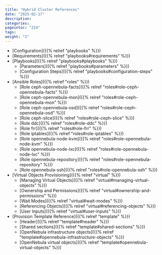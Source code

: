 ```yaml
---
title: "Hybrid Cluster References"
date: "2025-02-17"
description:
categories:
pageintoc: "224"
tags:
weight: "2"
---
```


<a id="ddc-config"></a>

<a id="ddc-template-index"></a>

<!--# References -->

* [Configuration]({{% relref "playbooks" %}})
* [Requirements]({{% relref "playbooks#requirements" %}})
* [Playbooks]({{% relref "playbooks#playbooks" %}})
  * [Parameters]({{% relref "playbooks#parameters" %}})
  * [Configuration Steps]({{% relref "playbooks#configuration-steps" %}})
* [Ansible Roles]({{% relref "roles" %}})
  * [Role ceph-opennebula-facts]({{% relref "roles#role-ceph-opennebula-facts" %}})
  * [Role ceph-opennebula-mon]({{% relref "roles#role-ceph-opennebula-mon" %}})
  * [Role ceph-opennebula-osd]({{% relref "roles#role-ceph-opennebula-osd" %}})
  * [Role ceph-slice]({{% relref "roles#role-ceph-slice" %}})
  * [Role ddc]({{% relref "roles#role-ddc" %}})
  * [Role frr]({{% relref "roles#role-frr" %}})
  * [Role iptables]({{% relref "roles#role-iptables" %}})
  * [Role opennebula-node-kvm]({{% relref "roles#role-opennebula-node-kvm" %}})
  * [Role opennebula-node-lxc]({{% relref "roles#role-opennebula-node-lxc" %}})
  * [Role opennebula-repository]({{% relref "roles#role-opennebula-repository" %}})
  * [Role opennebula-ssh]({{% relref "roles#role-opennebula-ssh" %}})
* [Virtual Objects Provisioning]({{% relref "virtual" %}})
  * [Managing Virtual Objects]({{% relref "virtual#managing-virtual-objects" %}})
  * [Ownership and Permissions]({{% relref "virtual#ownership-and-permissions" %}})
  * [Wait Modes]({{% relref "virtual#wait-modes" %}})
  * [Referencing Objects]({{% relref "virtual#referencing-objects" %}})
  * [User Inputs]({{% relref "virtual#user-inputs" %}})
* [Provision Template Reference]({{% relref "template" %}})
  * [Header]({{% relref "template#header" %}})
  * [Shared sections]({{% relref "template#shared-sections" %}})
  * [OpenNebula infrastructure objects]({{% relref "template#opennebula-infrastructure-objects" %}})
  * [OpenNebula virtual objects]({{% relref "template#opennebula-virtual-objects" %}})
